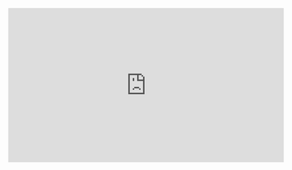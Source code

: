 <iframe src="https://prezi.com/p/embed/DyOUxIzkcJ4f8dUPymqY/" id="iframe_container" frameborder="0" webkitallowfullscreen="" mozallowfullscreen="" allowfullscreen="" allow="autoplay; fullscreen" height="315" width="560"></iframe>